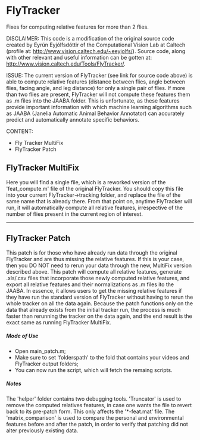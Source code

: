 # FlyTracker
Fixes for computing relative features for more than 2 flies.

DISCLAIMER: This code is a modification of the original source code created by Eyrún Eyjólfsdóttir of the Computational Vision Lab at Caltech (profile at: http://www.vision.caltech.edu/~eeyjolfs/). Source code, along with other relevant and useful information can be gotten at: http://www.vision.caltech.edu/Tools/FlyTracker/.

ISSUE: The current version of FlyTracker (see link for source code above) is able to compute relative features (distance between flies, angle between flies, facing angle, and leg distance) for only a single pair of flies. If more than two flies are present, FlyTracker will not compute these features them as .m files into the JAABA folder. This is unfortunate, as these features provide important information with which machine learning algorithms such as JAABA (Janelia Automatic Animal Behavior Annotator) can accurately predict and automatically annotate specific behaviors.

CONTENT:
- Fly Tracker MultiFix
- FlyTracker Patch


## FlyTracker MultiFix

Here you will find a single file, which is a reworked version of the 'feat_compute.m' file of the original FlyTracker. You should copy this file into your current FlyTracker->tracking folder, and replace the file of the same name that is already there. From that point on, anytime FlyTracker will run, it will automatically compute all relative features, irrespective of the number of flies present in the current region of interest. 

---------------------

## FlyTracker Patch

This patch is for those who have already run data through the original FlyTracker and are thus missing the relative features. If this is your case, then you DO NOT need to rerun your data through the new, MultiFix version described above. This patch will compute all relative features, generate .xls/.csv files that incorporate those newly computed relative features, and export all relative features and their normalizations as .m files ito the JAABA. In essence, it allows users to get the missing relative features if they have run the standard version of FlyTracker without having to rerun the whole tracker on all the data again. Because the patch functions only on the data that already exists from the initial tracker run, the process is much faster than rerunning the tracker on the data again, and the end result is the exact same as running FlyTracker MultiFix.

##### Mode of Use

- Open main_patch.m;
- Make sure to set 'folderspath' to the fold that contains your videos and FlyTracker output folders;
- You can now run the script, which will fetch the remaing scripts.

##### Notes

The 'helper' folder contains two debugging tools. 'Truncator' is used to remove the computed relatives features, in case one wants the file to revert back to its pre-patch form. This only affects the '*-feat.mat' file.
The 'matrix_comparison' is used to compare the personal and environmental features before and after the patch, in order to verify that patching did not alter previously existing data.
